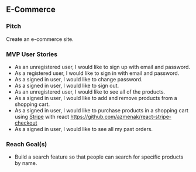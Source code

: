 ## E-Commerce

### Pitch

Create an e-commerce site.

### MVP User Stories

- As an unregistered user, I would like to sign up with email and password.
- As a registered user, I would like to sign in with email and password.
- As a signed in user, I would like to change password.
- As a signed in user, I would like to sign out.
- As an unregistered user, I would like to see all of the products.
- As a signed in user, I would like to add and remove products from a shopping
  cart.
- As a signed in user, I would like to purchase products in a shopping cart
  using [Stripe](https://stripe.com/docs/checkout) with react https://github.com/azmenak/react-stripe-checkout
- As a signed in user, I would like to see all my past orders.

### Reach Goal(s)

- Build a search feature so that people can search for specific products by name.